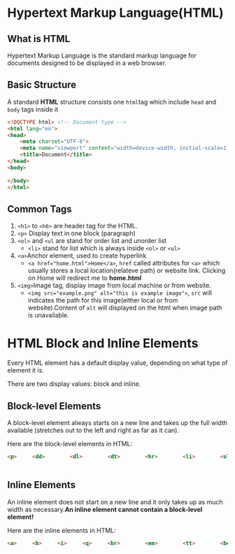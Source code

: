 # Hypertext Markup Language(HTML)

## What is HTML

Hypertext Markup Language is the standard markup language for documents designed to be displayed in a web browser. 

## Basic Structure

A standard **HTML** structure consists one `html`tag which include `head` and `body` tags inside it

```html
<!DOCTYPE html> <!-- Document type -->
<html lang="en">
<head>
    <meta charset="UTF-8">
    <meta name="viewport" content="width=device-width, initial-scale=1.0">
    <title>Document</title>
</head>
<body>
    
</body>
</html>
```

## Common Tags

1. `<h1>` to `<h6>` are header tag for the HTML.
2. `<p>` Display text in one block (paragraph)
3. `<ol>` and `<ul` are stand for order list and unorder list
   - `<li>` stand for list which is always inside `<ol>` or `<ul>`
4. `<a>`Anchor element, used to create hyperlink
   - `<a href="home.html">Home</a>`, `href` called attributes for `<a>` which usually stores a local location(relateve path) or website link. Clicking on Home will redirect me to **home.html**
5. `<img>`Image tag, display image from local machine or from website.
   - `<img src="example.png" alt="this is example image">`, `src` will indicates the path for this image(either local or from website).Content of `alt` will displayed on the html when image path is unavailable.

# HTML Block and Inline Elements

Every HTML element has a default display value, depending on what type of element it is.

There are two display values: block and inline.

## Block-level Elements

A block-level element always starts on a new line and takes up the full width available (stretches out to the left and right as far as it can).

Here are the block-level elements in HTML:

```html
<p>		<dd>		<dl>		<dt>		<hr>		<li>		<ol>		<ul>		<div>		<nav>		<pre>	<form>		<main>		<aside>		<table>		<tfoot>		<video>		<canvas>		<figure>		<footer>		<header>		<section>		<address> 	<article>		<h1>-<h6>		<fieldset><noscript>		<blockquote>		<figcaption>	
									
```

## Inline Elements

An inline element does not start on a new line and it only takes up as much width as necessary.**An inline element cannot contain a block-level element!**

Here are the inline elements in HTML:

```html
<a>		<b>		<i>		<q>		<br>		<em>		<tt>		<bdo>		<dfn>		<big>		<img>		<kbd>		<map>	<sub>		<sup>		<var>		<abbr>		<cite>			<code>		<samp>		<span>		<time><input>		<label>		<small>		<button>		<object>		<output>		<strong>		<select>	<acronym>			<textarea>		<script>
```



